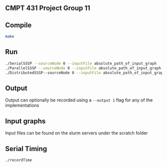 ## CMPT 431 Project Group 11

## Compile

```bash
make
```

## Run

```bash
./SerialSSSP --sourceNode 0 --inputFile absolute_path_of_input_graph
./ParallelSSSP --sourceNode 0 --inputFile absolute_path_of_input_graph --nThreads 4
./DistributedSSSP--sourceNode 0 --inputFile absolute_path_of_input_graph
```

## Output

Output can optionally be recorded using a `--output 1` flag for any of the implementations

## Input graphs

Input files can be found on the slurm servers under the scratch folder

## Serial Timing

```bash
./recordTime
```
